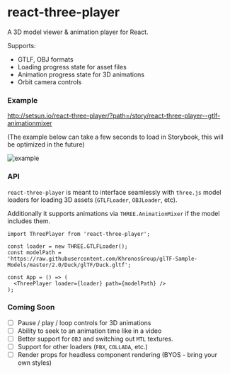 # react-three-player

A 3D model viewer & animation player for React.

Supports:
- GTLF, OBJ formats
- Loading progress state for asset files
- Animation progress state for 3D animations
- Orbit camera controls

### Example
http://setsun.io/react-three-player/?path=/story/react-three-player--gtlf-animationmixer

(The example below can take a few seconds to load in Storybook, this will be optimized in the future)

![example](https://user-images.githubusercontent.com/4651424/58443831-96970080-80c2-11e9-8da4-fc09f9392228.gif)

### API
`react-three-player` is meant to interface seamlessly with `three.js` model loaders  for loading 3D assets (`GTLFLoader`, `OBJLoader`, etc).

Additionally it supports animations via `THREE.AnimationMixer` if the model includes them.

```tsx
import ThreePlayer from 'react-three-player';

const loader = new THREE.GTLFLoader();
const modelPath = 'https://raw.githubusercontent.com/KhronosGroup/glTF-Sample-Models/master/2.0/Duck/glTF/Duck.gltf';

const App = () => (
  <ThreePlayer loader={loader} path={modelPath} />
);
```

### Coming Soon

- [ ] Pause / play / loop controls for 3D animations
- [ ] Ability to seek to an animation time like in a video
- [ ] Better support for `OBJ` and switching out `MTL` textures.
- [ ] Support for other loaders (`FBX`, `COLLADA`, etc.)
- [ ] Render props for headless component rendering (BYOS - bring your own styles)
